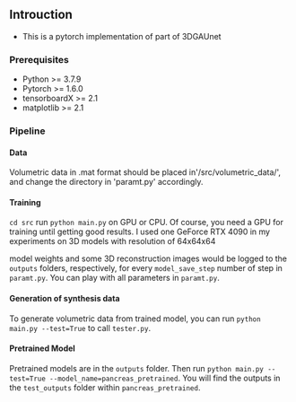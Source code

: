 ## Introuction

* This is a pytorch implementation of part of 3DGAUnet 

### Prerequisites

* Python >= 3.7.9 
* Pytorch >= 1.6.0
* tensorboardX >=  2.1
* matplotlib >= 2.1


### Pipeline
#### Data

Volumetric data in .mat format should be placed in'/src/volumetric_data/', and change the directory in 'paramt.py' accordingly.

#### Training
`cd src`
run `python main.py` on GPU or CPU. Of course, you need a GPU for training until getting good results. I used one GeForce RTX 4090 in my experiments on 3D models with resolution of 64x64x64

model weights and some 3D reconstruction images would be logged to the `outputs` folders, respectively, for every `model_save_step` number of step in `paramt.py`. You can play with all parameters in `paramt.py`.

#### Generation of synthesis data
To generate volumetric data from trained model, you can run `python main.py --test=True` to call `tester.py`.

#### Pretrained Model
Pretrained models are in the `outputs` folder. Then run `python main.py --test=True --model_name=pancreas_pretrained`. You will find the outputs in the `test_outputs` folder within `pancreas_pretrained`.
